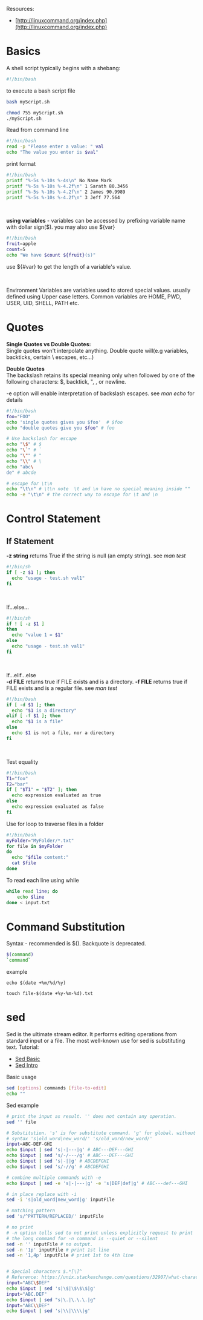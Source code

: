 Resources:
* [http://linuxcommand.org/index.php](http://linuxcommand.org/index.php)

Basics
=====================================================
A shell script typically begins with a shebang:
```bash
#!/bin/bash
```

to execute a bash script file
```bash
bash myScript.sh

chmod 755 myScript.sh
./myScript.sh
```

Read from command line
```bash
#!/bin/bash
read -p "Please enter a value: " val
echo "The value you enter is $val"
```
print format
```bash
#!/bin/bash
printf "%-5s %-10s %-4s\n" No Name Mark
printf "%-5s %-10s %-4.2f\n" 1 Sarath 80.3456
printf "%-5s %-10s %-4.2f\n" 2 James 90.9989
printf "%-5s %-10s %-4.2f\n" 3 Jeff 77.564
```


<br>

**using variables** - variables can be accessed by prefixing variable name with dollar sign($).
you may also use ${var}
```bash
#!/bin/bash
fruit=apple
count=5
echo "We have $count ${fruit}(s)"
```
use ${#var} to get the length of a variable's value.

<br>

Environment Variables are variables used to stored special values. usually defined using Upper case letters.
Common variables are HOME, PWD, USER, UID, SHELL, PATH etc.



Quotes
=====================================================
**Single Quotes vs Double Quotes:**<br>
Single quotes won't interpolate anything. Double quote will(e.g variables, backticks, certain \ escapes, etc...)

**Double Quotes**<br>
The backslash retains its special meaning only when followed by one of the following characters: $, backtick, ", \, or newline.

-e option will enable interpretation of backslash escapes. see *man echo* for details
```bash
#!/bin/bash
foo="FOO"
echo 'single quotes gives you $foo'  # $foo
echo "double quotes give you $foo" # foo

# Use backslash for escape
echo "\$" # $
echo "\`" # `
echo "\"" # "
echo "\\" # \
echo "abc\
de" # abcde

# escape for \t\n
echo "\t\n" # \t\n note  \t and \n have no special meaning inside ""
echo -e "\t\n" # the correct way to escape for \t and \n
```



Control Statement
=====================================================
## If Statement
**-z string** returns True if the string is null (an empty string). see *man test*
```bash
#!/bin/sh
if [ -z $1 ]; then
  echo "usage - test.sh val1"
fi
```
<br>

If...else...
```bash
#!/bin/sh
if ! [ -z $1 ]
then
  echo "value 1 = $1"
else
  echo "usage - test.sh val1"
fi
```
<br>

If...elif...else <br>
**-d FILE** returns true if FILE exists and is a directory.
**-f FILE** returns true if FILE exists and is a regular file. see *man test*
```bash
#!/bin/bash
if [ -d $1 ]; then
  echo "$1 is a directory"
elif [ -f $1 ]; then
  echo "$1 is a file"
else
  echo $1 is not a file, nor a directory
fi
```
<br>

Test equality
```bash
#!/bin/bash
T1="foo"
T2="bar"
if [ "$T1" = "$T2" ]; then
  echo expression evaluated as true
else
  echo expression evaluated as false
fi
```

Use for loop to traverse files in a folder
```bash
#!/bin/bash
myFolder="MyFolder/*.txt"
for file in $myFolder
do
  echo "$file content:"
  cat $file
done
```

To read each line using while
```bash
while read line; do
    echo $line
done < input.txt
```

Command Substitution
===========================================
Syntax - recommended is $(). Backquote is deprecated.
```bash
$(command)
`command`
```

example
```
echo $(date +%m/%d/%y)

touch file-$(date +%y-%m-%d).txt
```


sed
===================================================
Sed is the ultimate stream editor. It performs editing operations from standard input or a file.
The most well-known use for sed is substituting text.
Tutorial:
* [Sed Basic](https://www.digitalocean.com/community/tutorials/the-basics-of-using-the-sed-stream-editor-to-manipulate-text-in-linux#basic-usage)
* [Sed Intro](http://www.grymoire.com/Unix/Sed.html)

Basic usage
```bash
sed [options] commands [file-to-edit]
echo ""
```

Sed example
```bash
# print the input as result. '' does not contain any operation.
sed '' file

# Substitution. 's' is for substitute command. 'g' for global. without g only the first instance is substituted
# syntax 's|old_word|new_word/' 's/old_word/new_word/'
input=ABC-DEF-GHI
echo $input | sed 's|-|---|g' # ABC---DEF---GHI
echo $input | sed 's/-/---/g' # ABC---DEF---GHI
echo $input | sed 's|-||g' # ABCDEFGHI
echo $input | sed 's/-//g' # ABCDEFGHI

# combine multiple commands with -e
echo $input | sed -e 's|-|---|g' -e 's|DEF|def|g' # ABC---def---GHI

# in place replace with -i
sed -i 's|old_word|new_word|g' inputFile

# matching pattern
sed 's/^PATTERN/REPLACED/' inputFile

# no print
# -n option tells sed to not print unless explicitly request to print
# the long command for -n command is --quiet or --silent
sed -n '' inputFile # no output.
sed -n '1p' inputFile # print 1st line
sed -n '1,4p' inputFile # print 1st to 4th line


# Special characters $.*[\]^
# Reference: https://unix.stackexchange.com/questions/32907/what-characters-do-i-need-to-escape-when-using-sed-in-a-sh-script
input="ABC\$DEF"
echo $input | sed 's|\$|\$\$\$|g'
input="ABC.DEF"
echo $input | sed "s|\.|\.\.\.|g"
input="ABC\\DEF"
echo $input | sed 's|\\|\\\\|g'

```
